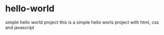 # hello-world
simple hello world project
this is a simple hello worls project with html, css and javascript
